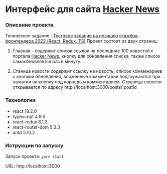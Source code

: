 # Интерфейс для сайта [Hacker News](https://news.ycombinator.com/news)

### Описание проекта

Теническое задание : [Тестовое задание на позицию стажёра-фронтендера 2022 (React, Redux, TS)](https://github.com/avito-tech/internship_frontend_2022)
Проект состоит из двух страниц:

1. Главная - содержит список ссылок на последние 100 новостей с портала [Hacker News](https://news.ycombinator.com/news), кнопку для обновления списка, также список самообновляется раз в минуту.

   
2. Станица новости содержит ссылку на новость, список комменариев с кнопкой обновления, вложенные комментарии подгружаются при нажатии на кнопку под корневым комментарием. Страница новости открывается по адресу http://localhost:3000/posts/:postId

### Технологии

- react 18.2.0
- typescript 4.9.5
- react-redux 8.1.3 
- react-router-dom 5.3.3
- antd 5.10.2

### Иструкции по запуску

Запуск проекта: `yarn start`

URL: http://localhost:3000






 
